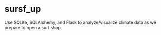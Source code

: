 # sursf_up
Use SQLite, SQLAlchemy, and Flask to analyze/visualize climate data as we prepare to open a surf shop.
